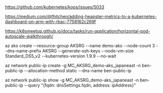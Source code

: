 https://github.com/kubernetes/kops/issues/5033


https://medium.com/@fhitchen/adding-heapster-metrics-to-a-kubernetes-dashboard-on-arm-with-rbac-7758162c269f


https://k8smeetup.github.io/docs/tasks/run-application/horizontal-pod-autoscale-walkthrough/

az aks create --resource-group AKSRG --name demo-aks --node-count 3 --dns-name-prefix AKSRG --generate-ssh-keys --node-vm-size Standard_DS5_v2 --kubernetes-version 1.9.9 --no-wait


az network public-ip create -g MC_AKSRG_demo-aks_japaneast -n ben-public-ip --allocation-method static --dns-name ben-public-ip

az network public-ip show -g MC_AKSRG_demo-aks_japaneast -n ben-public-ip  --query "{fqdn: dnsSettings.fqdn, address: ipAddress}"
